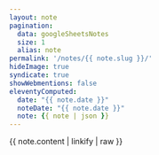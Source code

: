 ```yaml
---
layout: note
pagination:
  data: googleSheetsNotes
  size: 1
  alias: note
permalink: '/notes/{{ note.slug }}/'
hideImage: true
syndicate: true
showWebmentions: false
eleventyComputed:
  date: "{{ note.date }}"
  noteDate: "{{ note.date }}"
  note: {{ note | json }}
---
```


{{ note.content | linkify | raw }}

